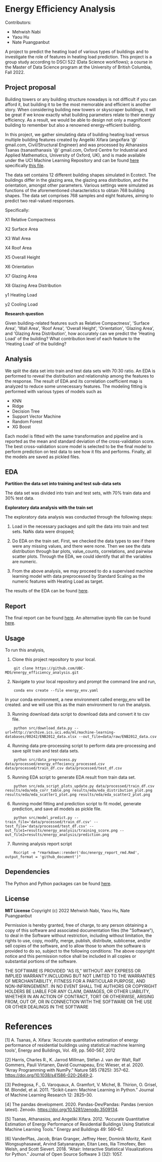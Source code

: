 
# Energy Efficiency Analysis

Contributors: 

- Mehwish Nabi 
- Yaou Hu 
- Nate Puangpanbut

A project to predict the heating load of various types of
buildings and to investigate the role of features in heating load prediction. This project is a group study according to DSCI 522 (Data
Science workflows); a course in the Master of Data Science program at
the University of British Columbia, Fall 2022.

## Project proposal

Building towers or any building structure nowadays is not difficult if you can afford it, but building it to be the most memorable and efficient is another story. When considering building new towers or skyscraper buildings, it will be great if we know exactly what building parameters relate to their energy efficiency. As a result, we would be able to design not only a magnificent building to remember but also a renowned energy-efficient building. 

In this project, we gather simulating data of building heating load versus multiple building features created by Angeliki
Xifara (angxifara '\@' gmail.com, Civil/Structural Engineer) and was
processed by Athanasios Tsanas (tsanasthanasis '\@' gmail.com, Oxford
Centre for Industrial and Applied Mathematics, University of Oxford,
UK), and is made available under the UCI Machine Learning Repository and
can be found
[here](http://archive.ics.uci.edu/ml/datasets/Energy+efficiency#)
specifically [this
file](http://archive.ics.uci.edu/ml/machine-learning-databases/00242/).

The data set contains 12 different building shapes simulated in Ecotect. The buildings differ in the glazing area, the glazing area distribution, and the orientation, amongst other parameters. Various settings were simulated as functions of the aforementioned characteristics to obtain 768 building shapes. The  data set comprises 768 samples and eight features, aiming to predict two real-valued responses.

Specifically:

X1 Relative Compactness

X2 Surface Area

X3 Wall Area

X4 Roof Area

X5 Overall Height

X6 Orientation

X7 Glazing Area

X8 Glazing Area Distribution

y1 Heating Load

y2 Cooling Load


**Research question**

Given building-related features such as Relative Compactness', 'Surface Area', 'Wall Area', 'Roof Area', 'Overall Height', 'Orientation', 'Glazing Area', and 'Glazing Area Distribution', how accurately can we predict the 'Heating Load' of the building? What contribution level of each feature to the 'Heating Load' of the building?

<!-- #region -->
## Analysis

We split the data set into train and test data sets with 70:30 ratio. An EDA is performed to reveal the distribution and relationship among the features to the response. The result of EDA and its correlation coefficient map is analyzed to reduce some unnecessary features. The modeling fitting is performed with various types of models such as
- KNN
- Ridge
- Decision Tree
- Support Vector Machine
- Random Forest
- XG Boost

Each model is fitted with the same transformation and pipeline and is reported as the mean and standard deviation of the cross-validation score. The best cross-validation score model is selected to be the final model to perform prediction on test data to see how it fits and performs. Finally, all the models are saved as pickled files.


## EDA


**Partition the data set into training and test sub-data sets**

The data set was divided into train and test sets, with 70% train data and 30% test data.

**Exploratory data analysis with the train set**

The exploratory data analysis was conducted through the following steps:

1. Load in the necessary packages and split the data into train and test sets. NaNs data were dropped;

2. Do EDA on the train set. First, we checked the data types to see if there were any missing values, and there were none. Then we see the data distribution through bar plots, value_counts, correlations, and pairwise scatter plots. Through the EDA, we could identify that all the variables are numeric.

3. From the above analysis, we may proceed to do a supervised machine learning model with data preprocessed by Standard Scaling as the numeric features with Heating Load as target.

The results of the EDA can be found
[here](https://github.com/UBC-MDS/energy_efficiency_analysis/blob/main/results/eda/energy_efficiency_eda.ipynb).



## Report

The final report can be found
[here](https://github.com/UBC-MDS/energy_efficiency_analysis/blob/main/doc/energy_report_rmd.Rmd). An alternative ipynb file can be found [here](https://github.com/UBC-MDS/energy_efficiency_analysis/blob/main/doc/energy_efficiency_report.ipynb).

## Usage

To run this analysis,

1.  Clone this project repository to your local.

```{=html}
    git clone https://github.com/UBC-MDS/energy_efficiency_analysis.git
```

2.  Navigate to your local repository and prompt the command line and
    run,
```
    conda env create --file energy_env.yaml
```

In your conda environment, a new environment called energy_env will be created.
and we will use this as the main environment to run the analysis.

3.  Running download data script to download data and convert it to csv file.
```
    python src/download_data.py --url=http://archive.ics.uci.edu/ml/machine-learning-databases/00242/ENB2012_data.xlsx --out_file=data/raw/ENB2012_data.csv
```

4.  Running data pre-processing script to perform data pre-processing and save split train and test data sets.
```
    python src/data_preprocess.py data/processed/energy_effeciency_processed.csv data/processed/train_df.csv data/processed/test_df.csv
```

5.  Running EDA script to generate EDA result from train data set.
```
    python src/eda_script_plots_update.py data/processed/train_df.csv results/eda/eda_corr_table.png results/eda/eda_distribution_plot.png results/eda/eda_scatter1_plot.png results/eda/eda_scatter2_plot.png
```

6.  Running model fitting and prediction script to fit model, generate prediction, and save all models as pickle file.
```
    python src/model_predict.py --train_file='data/processed/train_df.csv' --test_file='data/processed/test_df.csv' --out_file1=results/energy_analysis/training_score.png --out_file2=results/energy_analysis/prediction.png
```

7.  Running analysis report script
```
    Rscript -e "rmarkdown::render('doc/energy_report_rmd.Rmd', output_format = 'github_document')"
```

## Dependencies

The Python and Python packages can be found
[here](https://github.com/UBC-MDS/energy_efficiency_analysis/blob/main/energy_env.yaml).

## License

**MIT License** Copyright (c) 2022 Mehwish Nabi, Yaou Hu, Nate
Puangpanbut

Permission is hereby granted, free of charge, to any person obtaining a
copy of this software and associated documentation files (the
"Software"), to deal in the Software without restriction, including
without limitation, the rights to use, copy, modify, merge, publish,
distribute, sublicense, and/or sell copies of the software, and to
allow those to whom the software is provided to do so, subject to
the following conditions:
The above copyright notice and this permission notice shall be included
in all copies or substantial portions of the software.

THE SOFTWARE IS PROVIDED "AS IS," WITHOUT ANY EXPRESS OR IMPLIED WARRANTY.INCLUDING BUT NOT LIMITED TO THE WARRANTIES OF
MERCHANTABILITY, FITNESS FOR A PARTICULAR PURPOSE, AND NON-INFRINGEMENT.
IN NO EVENT SHALL THE AUTHORS OR COPYRIGHT HOLDERS BE LIABLE FOR ANY
CLAIM, DAMAGES, OR OTHER LIABILITY, WHETHER IN AN ACTION OF CONTRACT,
TORT OR OTHERWISE, ARISING FROM, OUT OF, OR IN CONNECTION WITH THE
SOFTWARE OR THE USE OR OTHER DEALINGS IN THE SOFTWARE

# References

[1] A. Tsanas, A. Xifara: 'Accurate quantitative estimation of energy
performance of residential buildings using statistical machine learning
tools', Energy and Buildings, Vol. 49, pp. 560-567, 2012

[2] Harris, Charles R., K. Jarrod Millman, Stéfan J. van der Walt, Ralf Gommers, Pauli Virtanen, David Cournapeau, Eric Wieser, et al. 2020. “Array Programming with NumPy.” Nature 585 (7825): 357–62. https://doi.org/10.1038/s41586-020-2649-2.

[3] Pedregosa, F., G. Varoquaux, A. Gramfort, V. Michel, B. Thirion, O. Grisel, M. Blondel, et al. 2011. “Scikit-Learn: Machine Learning in Python.” Journal of Machine Learning Research 12: 2825–30.

[4] The pandas development. 2020. Pandas-Dev/Pandas: Pandas (version latest). Zenodo. https://doi.org/10.5281/zenodo.3509134.

[5] Tsanas, Athanasios, and Angeliki Xifara. 2012. “Accurate Quantitative Estimation of Energy Performance of Residential Buildings Using Statistical Machine Learning Tools.” Energy and Buildings 49: 560–67.

[6] VanderPlas, Jacob, Brian Granger, Jeffrey Heer, Dominik Moritz, Kanit Wongsuphasawat, Arvind Satyanarayan, Eitan Lees, Ilia Timofeev, Ben Welsh, and Scott Sievert. 2018. “Altair: Interactive Statistical Visualizations for Python.” Journal of Open Source Software 3 (32): 1057.
<!-- #endregion -->

```python

```
